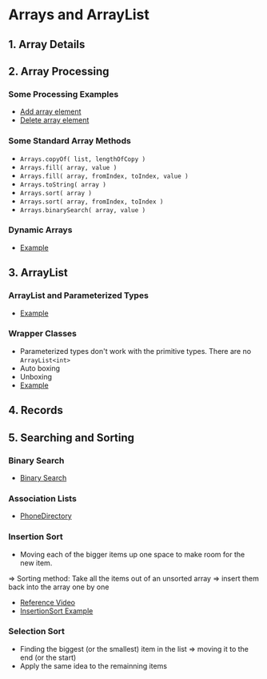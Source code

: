 # Arrays and ArrayList

## 1. Array Details

## 2. Array Processing

### Some Processing Examples

- [Add array element](./example/src/AddArrayElementReview.java)
- [Delete array element](./example/src/DeleteArrayElementReview.java)

### Some Standard Array Methods

- `Arrays.copyOf( list, lengthOfCopy )`
- `Arrays.fill( array, value )`
- `Arrays.fill( array, fromIndex, toIndex, value )`
- `Arrays.toString( array ) `
- `Arrays.sort( array )`
- `Arrays.sort( array, fromIndex, toIndex )`
- `Arrays.binarySearch( array, value )`

### Dynamic Arrays

- [Example](./example/src/DynamicArrayReview.java)

## 3. ArrayList

### ArrayList and Parameterized Types

- [Example](./example/src/ArrayListBuiltInMethod.java)

### Wrapper Classes

- Parameterized types don't work with the primitive types. There are no `ArrayList<int>`
- Auto boxing
- Unboxing
- [Example](./example/src/ArrayListWrapper.java)

## 4. Records

## 5. Searching and Sorting

### Binary Search

- [Binary Search](./example/src/BinarySearchReview.java)

### Association Lists

- [PhoneDirectory](./example/src/PhoneDirectory.java)

### Insertion Sort

- Moving each of the bigger items up one space to make room for the new item.

=> Sorting method: Take all the items out of an unsorted array => insert them back into the array one by one

- [Reference Video](https://www.youtube.com/watch?v=lCDZ0IprFw4&t=19s)
- [InsertionSort Example](./example/src/InsertionSort.java)

### Selection Sort

- Finding the biggest (or the smallest) item in the list => moving it to the end (or the start)
- Apply the same idea to the remainning items
